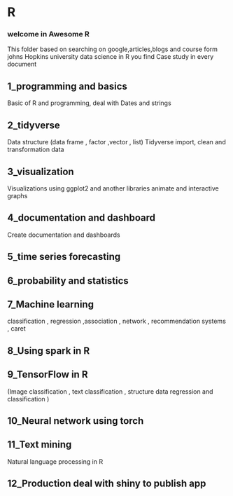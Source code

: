# R
### welcome in Awesome R
This folder based on searching on google,articles,blogs and course form johns Hopkins university data science in R
you find Case study in every document
## 1_programming and basics
Basic of R  and programming, deal with Dates and strings
## 2_tidyverse
Data structure  (data frame , factor ,vector , list) 
Tidyverse import, clean and transformation data 
## 3_visualization
Visualizations using ggplot2 and another libraries
animate and interactive graphs 
## 4_documentation and dashboard
Create documentation and dashboards
## 5_time series forecasting
## 6_probability and statistics
## 7_Machine learning  
classification , regression ,association , network , recommendation systems , caret
## 8_Using spark in R 
## 9_TensorFlow in R 
(Image classification  , text classification , structure data regression and classification ) 
## 10_Neural network using torch
## 11_Text mining 
Natural language processing in R
## 12_Production deal with shiny to publish app 


